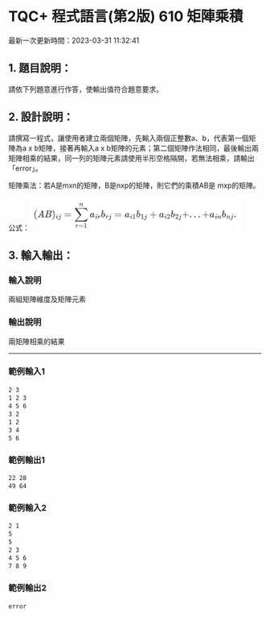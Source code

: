 # TQC+ 程式語言(第2版) 610 矩陣乘積
最新一次更新時間：2023-03-31 11:32:41

## 1. 題目說明：
請依下列題意進行作答，使輸出值符合題意要求。

## 2. 設計說明：
請撰寫一程式，讓使用者建立兩個矩陣，先輸入兩個正整數a、b，代表第一個矩陣為a x b矩陣，接著再輸入a x b矩陣的元素；第二個矩陣作法相同，最後輸出兩矩陣相乘的結果，同一列的矩陣元素請使用半形空格隔開，若無法相乘，請輸出「error」。

矩陣乘法：若A是mxn的矩陣，B是nxp的矩陣，則它們的乘積AB是 mxp的矩陣。
    
公式：![](image.png)


## 3. 輸入輸出：
### 輸入說明
兩組矩陣維度及矩陣元素

### 輸出說明
兩矩陣相乘的結果

---

### 範例輸入1
```
2 3
1 2 3
4 5 6
3 2
1 2
3 4
5 6
```
### 範例輸出1
```
22 28
49 64
```
### 範例輸入2
```
2 1
5
5
2 3
4 5 6
7 8 9
```
### 範例輸出2
```
error
```